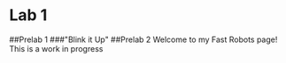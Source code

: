 # Lab 1
##Prelab 1
###"Blink it Up"
##Prelab 2
Welcome to my Fast Robots page! 
This is a work in progress

